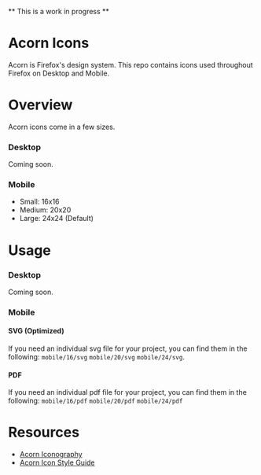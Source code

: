 ** This is a work in progress **
# Acorn Icons
Acorn is Firefox's design system. This repo contains icons used throughout Firefox on Desktop and Mobile.

# Overview
Acorn icons come in a few sizes.

### Desktop
Coming soon.

### Mobile
- Small: 16x16
- Medium: 20x20
- Large: 24x24 (Default)

# Usage

### Desktop
Coming soon.

### Mobile

#### SVG (Optimized)
If you need an individual svg file for your project, you can find them in the following: `mobile/16/svg` `mobile/20/svg` `mobile/24/svg`.

#### PDF
If you need an individual pdf file for your project, you can find them in the following: `mobile/16/pdf` `mobile/20/pdf` `mobile/24/pdf`

# Resources
- [Acorn Iconography](https://acorn.firefox.com/latest/styles/iconography.html)
- [Acorn Icon Style Guide](https://acorn.firefox.com/latest/resources/icon-style-guide.html)
